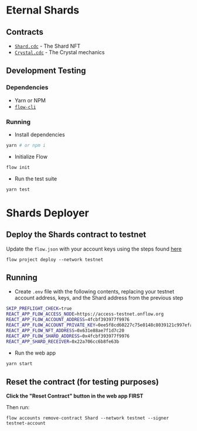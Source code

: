 # Eternal Shards

## Contracts

- [`Shard.cdc`](./cadence/contracts/Shard.cdc) - The Shard NFT
- [`Crystal.cdc`](./cadence/contracts/Crystal.cdc) - The Crystal mechanics

## Development Testing

### Dependencies

- Yarn or NPM
- [`flow-cli`](https://docs.onflow.org/flow-cli/install/)

### Running

- Install dependencies

```bash
yarn # or npm i
```

- Initialize Flow

```bash
flow init
```

- Run the test suite

```bash
yarn test
```

# Shards Deployer

## Deploy the Shards contract to testnet

Update the `flow.json` with your account keys using the steps found [here](https://docs.onflow.org/dapp-development/testnet-deployment/#creating-an-account)

```
flow project deploy --network testnet
```

## Running

- Create `.env` file with the following contents, replacing your testnet account address, keys, and the Shard address from the previous step

```bash
SKIP_PREFLIGHT_CHECK=true
REACT_APP_FLOW_ACCESS_NODE=https://access-testnet.onflow.org
REACT_APP_FLOW_ACCOUNT_ADDRESS=4fcbf393977f9976
REACT_APP_FLOW_ACCOUNT_PRIVATE_KEY=0ee5f8cd60227c75e0148c8039121c997efa18177f9a69dbec4f3b8a8abb9b6b
REACT_APP_FLOW_NFT_ADDRESS=0x631e88ae7f1d7c20
REACT_APP_FLOW_SHARD_ADDRESS=0x4fcbf393977f9976
REACT_APP_SHARD_RECEIVER=0x22a706cc6b8fe63b
```

- Run the web app

```bash
yarn start
```

## Reset the contract (for testing purposes)

**Click the "Reset Contract" button in the web app FIRST**

Then run:

```
flow accounts remove-contract Shard --network testnet --signer testnet-account
```
